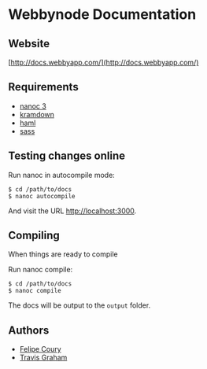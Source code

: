 # Webbynode Documentation

## Website

[http://docs.webbyapp.com/](http://docs.webbyapp.com/)

## Requirements

- [nanoc 3](https://rubygems.org/gems/nanoc)
- [kramdown](http://kramdown.rubyforge.org/)
- [haml](https://rubygems.org/gems/haml)
- [sass](https://rubygems.org/gems/sass)

## Testing changes online

Run nanoc in autocompile mode:

	$ cd /path/to/docs
	$ nanoc autocompile
	
And visit the URL [http://localhost:3000](http://localhost:3000).

## Compiling

When things are ready to compile

Run nanoc compile:

	$ cd /path/to/docs
	$ nanoc compile
	
The docs will be output to the `output` folder.

## Authors

- [Felipe Coury](http://twitter.com/fcoury)
- [Travis Graham](http://twitter.com/grahamt1)
